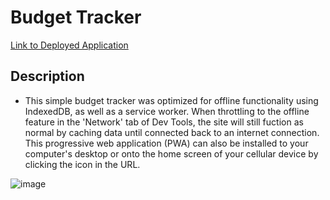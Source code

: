 # Budget Tracker

[Link to Deployed Application](https://guarded-ridge-35926.herokuapp.com/)

## Description

- This simple budget tracker was optimized for offline functionality using IndexedDB, as well as a service worker. When throttling to the offline feature in the 'Network' tab of Dev Tools, the site will still fuction as normal by caching data until connected back to an internet connection. This progressive web application (PWA) can also be installed to your computer's desktop or onto the home screen of your cellular device by clicking the icon in the URL. 

![image](https://user-images.githubusercontent.com/90304692/151725313-95a92f82-8436-4f22-a4e0-66585c5ce5a1.png)
